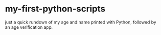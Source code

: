# my-first-python-scripts
just a quick rundown of my age and name printed with Python, followed by an age verification app. 
